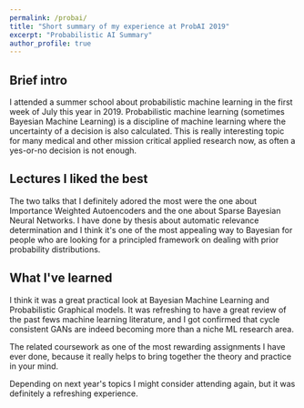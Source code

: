 ```yaml
---
permalink: /probai/
title: "Short summary of my experience at ProbAI 2019"
excerpt: "Probabilistic AI Summary"
author_profile: true
---
```


## Brief intro

I attended a summer school about probabilistic machine learning in the
first week of July this year in 2019. Probabilistic machine learning (sometimes
Bayesian Machine Learning) is a discipline of machine learning where the
uncertainty of a decision is also calculated. This is really interesting
topic for many medical and other mission critical applied research now, as often a yes-or-no decision
is not enough.

## Lectures I liked the best

The two talks that I definitely adored the most were the one about
Importance Weighted Autoencoders and the one about Sparse Bayesian Neural
Networks. I have done by thesis about automatic relevance determination
and I think it's one of the most appealing way to Bayesian for people
who are looking for a principled framework on dealing with prior probability
distributions.

## What I've learned

I think it was a great practical look at Bayesian Machine Learning and
Probabilistic Graphical models. It was refreshing to have a great review
of the past fews machine learning literature, and I got confirmed that
cycle consistent GANs are indeed becoming more than a niche ML research
area.

The related coursework as one of the most rewarding assignments I have
ever done, because it really helps to bring together the theory and practice
in your mind.

Depending on next year's topics I might consider attending again, but it
was definitely a refreshing experience.